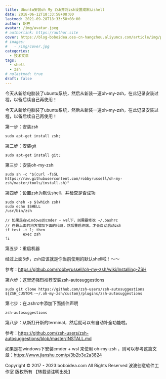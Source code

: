 ```yaml
---
title: Ubuntu安装oh My Zsh并将zsh设置成默认shell
date: 2018-06-12T18:33:58+08:00
lastmod: 2021-09-28T18:33:58+08:00
author: 胡巴
avatar: /img/avatar.jpeg
# authorlink: https://author.site
cover: https://blog-boboidea.oss-cn-hangzhou.aliyuncs.com/article/img/posts/Ubuntu安装oh My Zsh并将zsh设置成默认shell.jpg
# images:
#   - /img/cover.jpg
categories:
  - 技术文章
tags:
  - shell
  - zsh
# nolastmod: true
draft: false
---
```


今天从新给电脑装了ubuntu系统，然后从新装一遍oh-my-zsh，在此记录安装过程，以备后续自己再使用！

<!--more-->

今天从新给电脑装了ubuntu系统，然后从新装一遍oh-my-zsh，在此记录安装过程，以备后续自己再使用！

第一步：安装zsh

    sudo apt-get install zsh;

第二步：安装git

    sudo apt-get install git;

第三步：安装oh-my-zsh

    sudo sh -c "$(curl -fsSL https://raw.githubusercontent.com/robbyrussell/oh-my-zsh/master/tools/install.sh)"

第四步：设置zsh为默认shell，并检查是否成功

    sudo chsh -s $(which zsh)
    sudo echo $SHELL
    /usr/bin/zsh

    // 如果是在windows的cmder + wsl下，则需要修改 ~/.bashrc
    // 在最上面的地方增加下面的代码，然后重启终端，才会自动启动zsh
    if test -t 1; then
		    exec zsh
    fi

第五步：重启机器

经过上面5步，zsh应该就是你当前使用的默认shell啦！～～

参考：https://github.com/robbyrussell/oh-my-zsh/wiki/Installing-ZSH

第六步：这里还强烈推荐安装zsh-autosuggestions

    sudo git clone https://github.com/zsh-users/zsh-autosuggestions ${ZSH_CUSTOM:-~/.oh-my-zsh/custom}/plugins/zsh-autosuggestions


第七步：在.zshrc中添加下面插件声明

    zsh-autosuggestions

第八步：从新打开新的terminal，然后就可以有自动补全功能啦。

参考：https://github.com/zsh-users/zsh-autosuggestions/blob/master/INSTALL.md

如果是在windows下安装cmder + wsl 来使用 oh-my-zsh ，则可以参考这篇文章：https://www.jianshu.com/p/3b2b3e2a3824

<!--declare-declare-->

Copyright &copy; 2017 - 2023 boboidea.com All Rights Reserved 波波创意软件工作室 版权所有 【转载请注明出处】

